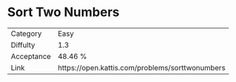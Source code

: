 # Sort Two Numbers

<table>
    <tr>
        <td>Category</td>
        <td>Easy</td>
    </tr>
    <tr>
        <td>Diffulty</td>
        <td>1.3</td>
    </tr>
    <tr>
        <td>Acceptance</td>
        <td>48.46 %</td>
    </tr>
    <tr>
        <td>Link</td>
        <td>https://open.kattis.com/problems/sorttwonumbers</td>
    </tr>
</table>